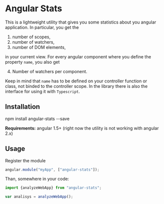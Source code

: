 Angular Stats
=========

This is a lightweight utility that gives you some statistics about you angular application. In particular, you get the 

1. number of scopes,
2. number of watchers,
3. number of DOM elements,

in your current view. For every angular component where you define the property ``name``, you also get 

4. Number of watchers per component.

Keep in mind that ``name`` has to be defined on your controller function or class, not binded to the controller scope. In the library there is also the interface for using it with ``Typescript``.

## Installation

npm install angular-stats --save

**Requirements:** angular 1.5+ (right now the utility is not working with angular 2.x)

## Usage

Register the module

```typescript
angular.module("myApp", ["angular-stats"]);
```

Than, somewhere in your code:
 
```typescript
import {analyzeWebApp} from "angular-stats";

var analisys = analyzeWebApp(); 
``` 